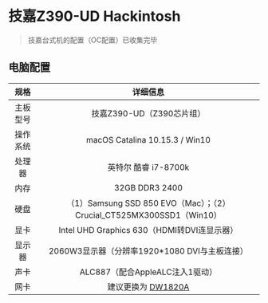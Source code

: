 # 技嘉Z390-UD Hackintosh

> 技嘉台式机的配置（OC配置）已收集完毕

## 电脑配置

|   规格   |                           详细信息                           |
| :------: | :----------------------------------------------------------: |
| 主板型号 |                  技嘉Z390-UD（Z390芯片组）                   |
| 操作系统 |                macOS Catalina 10.15.3 / Win10                |
|  处理器  |                     英特尔 酷睿 i7-8700k                     |
|   内存   |                        32GB DDR3 2400                        |
|   硬盘   | （1）Samsung SSD 850 EVO（Mac）；（2）Crucial_CT525MX300SSD1（Win10） |
|   显卡   |         Intel UHD Graphics 630（HDMI转DVI连显示器）          |
|  显示器  |        2060W3显示器（分辨率1920*1080 DVI与主板连接）         |
|   声卡   |               ALC887（配合AppleALC注入1驱动）                |
|   网卡   | 建议更换为 [DW1820A](https://blog.daliansky.net/DW1820A_BCM94350ZAE-driver-inserts-the-correct-posture.html) |

